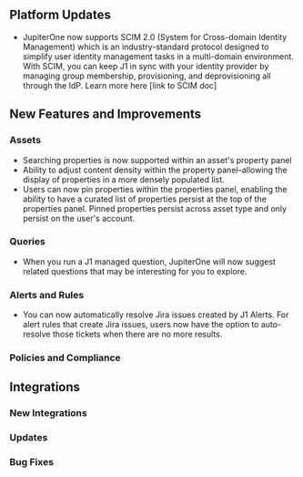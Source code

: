 ## Platform Updates
- JupiterOne now supports SCIM 2.0 (System for Cross-domain Identity Management) which is an industry-standard protocol designed to simplify user identity management tasks in a multi-domain environment. With SCIM, you can keep J1 in sync with your identity provider by managing group membership, provisioning, and deprovisioning all through the IdP. Learn more here [link to SCIM doc]

## New Features and Improvements

### Assets

- Searching properties is now supported within an asset's property panel
- Ability to adjust content density within the property panel–allowing the display of properties in a more densely populated list.
- Users can now pin properties within the properties panel, enabling the ability to have a curated list of properties persist at the top of the properties panel. Pinned properties persist across asset type and only persist on the user's account.

### Queries
- When you run a J1 managed question, JupiterOne will now suggest related questions that may be interesting for you to explore.

### Alerts and Rules
- You can now automatically resolve Jira issues created by J1 Alerts. For alert rules that create Jira issues, users now have the option to auto-resolve those tickets when there are no more results.

### Policies and Compliance

## Integrations

### New Integrations

### Updates

### Bug Fixes
